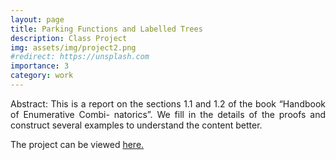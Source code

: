 ```yaml
---
layout: page
title: Parking Functions and Labelled Trees
description: Class Project
img: assets/img/project2.png
#redirect: https://unsplash.com
importance: 3
category: work
---
```


<p align="justify">   
Abstract: This is a report on the sections 1.1 and 1.2 of the book “Handbook of Enumerative Combi-
natorics”. We fill in the details of the proofs and construct several examples to understand the
content better.
</p>

The project can be viewed <a href="{{ site.baseurl }}/assets/Parking_Functions_And_Labeled_Trees-JM.pdf">here.</a>
